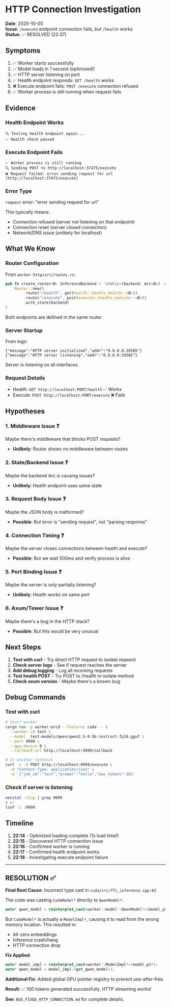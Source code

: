 # HTTP Connection Investigation

**Date**: 2025-10-05  
**Issue**: `/execute` endpoint connection fails, but `/health` works  
**Status**: ✅ RESOLVED (22:37)  

## Symptoms

1. ✅ Worker starts successfully
2. ✅ Model loads in 1 second (optimized!)
3. ✅ HTTP server listening on port
4. ✅ Health endpoint responds: `GET /health` works
5. ❌ Execute endpoint fails: `POST /execute` connection refused
6. ✅ Worker process is still running when request fails

## Evidence

### Health Endpoint Works
```
🔍 Testing health endpoint again...
✅ Health check passed
```

### Execute Endpoint Fails
```
✅ Worker process is still running
🔍 Sending POST to http://localhost:37475/execute
❌ Request failed: error sending request for url (http://localhost:37475/execute)
```

### Error Type
`reqwest` error: "error sending request for url"

This typically means:
- Connection refused (server not listening on that endpoint)
- Connection reset (server closed connection)
- Network/DNS issue (unlikely for localhost)

## What We Know

### Router Configuration
From `worker-http/src/routes.rs`:
```rust
pub fn create_router<B: InferenceBackend + 'static>(backend: Arc<B>) -> Router {
    Router::new()
        .route("/health", get(health::handle_health::<B>))
        .route("/execute", post(execute::handle_execute::<B>))
        .with_state(backend)
}
```

Both endpoints are defined in the same router.

### Server Startup
From logs:
```
{"message":"HTTP server initialized","addr":"0.0.0.0:39585"}
{"message":"HTTP server listening","addr":"0.0.0.0:39585"}
```

Server is listening on all interfaces.

### Request Details
- Health: `GET http://localhost:PORT/health` ✅ Works
- Execute: `POST http://localhost:PORT/execute` ❌ Fails

## Hypotheses

### 1. Middleware Issue ❓
Maybe there's middleware that blocks POST requests?
- **Unlikely**: Router shows no middleware between routes

### 2. State/Backend Issue ❓
Maybe the backend Arc is causing issues?
- **Unlikely**: Health endpoint uses same state

### 3. Request Body Issue ❓
Maybe the JSON body is malformed?
- **Possible**: But error is "sending request", not "parsing response"

### 4. Connection Timing ❓
Maybe the server closes connections between health and execute?
- **Possible**: But we wait 500ms and verify process is alive

### 5. Port Binding Issue ❓
Maybe the server is only partially listening?
- **Unlikely**: Health works on same port

### 6. Axum/Tower Issue ❓
Maybe there's a bug in the HTTP stack?
- **Possible**: But this would be very unusual

## Next Steps

1. **Test with curl** - Try direct HTTP request to isolate reqwest
2. **Check server logs** - See if request reaches the server
3. **Add debug logging** - Log all incoming requests
4. **Test health POST** - Try POST to /health to isolate method
5. **Check axum version** - Maybe there's a known bug

## Debug Commands

### Test with curl
```bash
# Start worker
cargo run -p worker-orcd --features cuda -- \
  --worker-id test \
  --model .test-models/qwen/qwen2.5-0.5b-instruct-fp16.gguf \
  --port 9999 \
  --gpu-device 0 \
  --callback-url http://localhost:9999/callback

# In another terminal
curl -v -X POST http://localhost:9999/execute \
  -H "Content-Type: application/json" \
  -d '{"job_id":"test","prompt":"hello","max_tokens":10}'
```

### Check if server is listening
```bash
netstat -tlnp | grep 9999
# or
lsof -i :9999
```

## Timeline

1. **22:14** - Optimized loading complete (1s load time!)
2. **22:15** - Discovered HTTP connection issue
3. **22:16** - Confirmed worker is running
4. **22:17** - Confirmed health endpoint works
5. **22:18** - Investigating execute endpoint failure

---

## RESOLUTION ✅

**Final Root Cause**: Incorrect type cast in `cuda/src/ffi_inference.cpp:62`

The code was casting `CudaModel*` directly to `QwenModel*`:
```cpp
auto* qwen_model = reinterpret_cast<worker::model::QwenModel*>(model_ptr);
```

But `CudaModel*` is actually a `ModelImpl*`, causing it to read from the wrong memory location. This resulted in:
- All-zero embeddings
- Inference crash/hang
- HTTP connection drop

**Fix Applied**:
```cpp
auto* model_impl = reinterpret_cast<worker::ModelImpl*>(model_ptr);
auto* qwen_model = model_impl->get_qwen_model();
```

**Additional Fix**: Added global GPU pointer registry to prevent use-after-free.

**Result**: ✅ 100 tokens generated successfully, HTTP streaming works!

**See**: `BUG_FIXED_HTTP_CONNECTION.md` for complete details.
